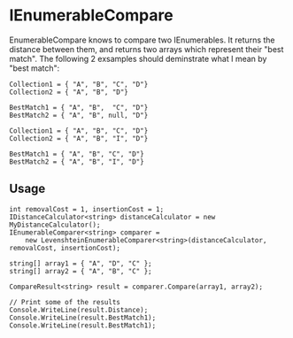 # IEnumerableCompare

EnumerableCompare knows to compare two IEnumerables. It returns the distance between them, and returns two arrays which represent their "best match".
The following 2 exsamples should deminstrate what I mean by "best match":

```
Collection1 = { "A", "B", "C", "D"}
Collection2 = { "A", "B", "D"}

BestMatch1 = { "A", "B",  "C", "D"}
BestMatch2 = { "A", "B", null, "D"}
```

```
Collection1 = { "A", "B", "C", "D"}
Collection2 = { "A", "B", "I", "D"}

BestMatch1 = { "A", "B", "C", "D"}
BestMatch2 = { "A", "B", "I", "D"}
```

## Usage

```CSharp
int removalCost = 1, insertionCost = 1;
IDistanceCalculator<string> distanceCalculator = new MyDistanceCalculator();
IEnumerableComparer<string> comparer =
    new LevenshteinEnumerableComparer<string>(distanceCalculator, removalCost, insertionCost);

string[] array1 = { "A", "D", "C" };
string[] array2 = { "A", "B", "C" };

CompareResult<string> result = comparer.Compare(array1, array2);

// Print some of the results
Console.WriteLine(result.Distance);
Console.WriteLine(result.BestMatch1);
Console.WriteLine(result.BestMatch1);
```